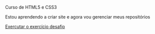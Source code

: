 Curso de HTML5 e CSS3

Estou aprendendo a criar site e agora vou gerenciar meus repositórios

<a href="https://andfurieri.github.io/html-css/DESAFIOS/DESAFIO%20010/index.html">Exercutar o exercício desafio</a>